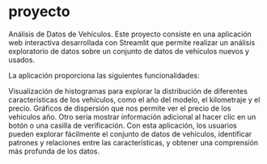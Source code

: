 # proyecto
Análisis de Datos de Vehículos.
Este proyecto consiste en una aplicación web interactiva desarrollada con Streamlit que permite realizar un análisis exploratorio de datos sobre un conjunto de datos de vehículos nuevos y usados.

La aplicación proporciona las siguientes funcionalidades:

Visualización de histogramas para explorar la distribución de diferentes características de los vehículos, como el año del modelo, el kilometraje y el precio.
Gráficos de dispersión que nos permite ver el precio de los vehiculos año.
Otro seria mostrar información adicional al hacer clic en un botón o una casilla de verificación.
Con esta aplicación, los usuarios pueden explorar fácilmente el conjunto de datos de vehículos, identificar patrones y relaciones entre las características, y obtener una comprensión más profunda de los datos.
